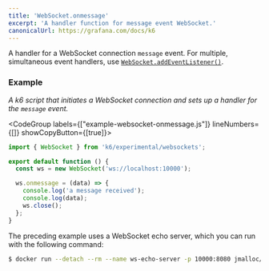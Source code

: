 ```yaml
---
title: 'WebSocket.onmessage'
excerpt: 'A handler function for message event WebSocket.'
canonicalUrl: https://grafana.com/docs/k6
---
```


A handler for a WebSocket connection `message` event.
For multiple, simultaneous event handlers, use [`WebSocket.addEventListener()`](/javascript-api/k6-experimental/websockets/websocket/websocket-addeventlistener).

### Example

_A k6 script that initiates a WebSocket connection and sets up a handler for the `message` event._

<CodeGroup labels={["example-websocket-onmessage.js"]} lineNumbers={[]} showCopyButton={[true]}>

```javascript
import { WebSocket } from 'k6/experimental/websockets';

export default function () {
  const ws = new WebSocket('ws://localhost:10000');

  ws.onmessage = (data) => {
    console.log('a message received');
    console.log(data);
    ws.close();
  };
}
```

</CodeGroup>

The preceding example uses a WebSocket echo server, which you can run with the following command:

<CodeGroup>

```bash
$ docker run --detach --rm --name ws-echo-server -p 10000:8080 jmalloc/echo-server
```
</CodeGroup>